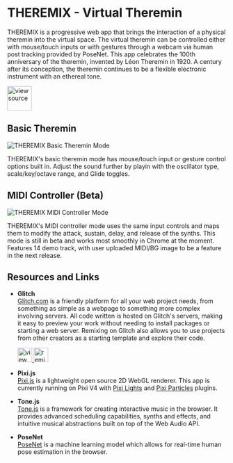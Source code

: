 # THEREMIX - Virtual Theremin

THEREMIX is a progressive web app that brings the interaction of a physical theremin into the virtual space. The virtual theremin can be controlled either with mouse/touch inputs or with gestures through a webcam via human post tracking provided by PoseNet. This app celebrates the 100th anniversary of the theremin, invented by Léon Theremin in 1920. A century after its conception, the theremin continues to be a flexible electronic instrument with an ethereal tone.

<a href="https://theremin.app">
  <img src="https://theremin.app/assets/global/markdownPlay.svg" alt="view source" height="56">
</a>

## Basic Theremin

![THEREMIX Basic Theremin Mode](https://theremin.app/assets/global/basic_controls.gif)

THEREMIX's basic theremin mode has mouse/touch input or gesture control options built in. Adjust the sound further by playin with the oscillator type, scale/key/octave range, and Glide toggles.

## MIDI Controller (Beta)

![THEREMIX MIDI Controller Mode](https://theremin.app/assets/global/midi_controls.gif)

THEREMIX's MIDI controller mode uses the same input controls and maps them to modify the attack, sustain, delay, and release of the synths. This mode is still in beta and works most smoothly in Chrome at the moment. Features 14 demo track, with user uploaded MIDI/BG image to be a feature in the next release.

## Resources and Links

- **Glitch**  
  <a href="https://glitch.com/" target="blank">Glitch.com</a> is a friendly platform for all your web project needs, from something as simple as a webpage to something more complex involving servers. All code written is hosted on Glitch's servers, making it easy to preview your work without needing to install packages or starting a web server. Remixing on Glitch also allows you to use projects from other creators as a starting template and explore their code.

     <a href="https://glitch.com/edit/?utm_content=project_theremix&utm_source=view_source&utm_medium=button&utm_campaign=glitchButton#!/theremix">
    <img src="https://cdn.glitch.com/2bdfb3f8-05ef-4035-a06e-2043962a3a13%2Fview-source%402x.png?1513093958802" alt="view source" height="33">
  </a> <a href="https://glitch.com/edit/?utm_content=project_theremix&utm_source=remix_this&utm_medium=button&utm_campaign=glitchButton#!/remix/theremix">
    <img src="https://cdn.glitch.com/2bdfb3f8-05ef-4035-a06e-2043962a3a13%2Fremix%402x.png?1513093958726" alt="remix this" height="33">
  </a>

- **Pixi.js**  
  <a href="https://www.pixijs.com/" target="blank">Pixi.js</a> is a lightweight open source 2D WebGL renderer. This app is currently running on Pixi V4 with <a href="https://github.com/pixijs/pixi-lights" target="blank">Pixi Lights</a> and <a href="https://github.com/pixijs/pixi-particles" target="blank">Pixi Particles</a> plugins.

- **Tone.js**  
  <a href="https://tonejs.github.io/" target="blank">Tone.js</a> is a framework for creating interactive music in the browser. It provides advanced scheduling capabilities, synths and effects, and intuitive musical abstractions built on top of the Web Audio API.

- **PoseNet**  
  <a href="https://github.com/tensorflow/tfjs-models/tree/master/posenet" target="blank">PoseNet</a> is a machine learning model which allows for real-time human pose estimation in the browser.
